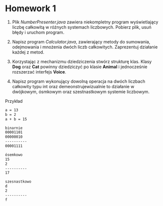# Homework 1

1. Plik *NumberPresenter.java* zawiera niekompletny program wyświetlający liczbę całkowitą w różnych systemach liczbowych. Pobierz plik, usuń błędy i uruchom program.

2. Napisz program *Calculator.java*, zawierający metody do sumowania, odejmowania i mnożenia dwóch liczb całkowitych. Zaprezentuj działanie każdej z metod.

3. Korzystając z mechanizmu dziedziczenia stwórz strukturę klas. Klasy **Dog** oraz **Cat** powinny dziedziczyć po klasie **Animal** i jednocześnie rozszerzać interfejs **Voice**.

4. Napisz program wykonujący dowolną operacja na dwóch liczbach całkowity typu int oraz demeonstrujewizualnie to działanie w dwójkowym, ósmkowym oraz szestnastkowym systemie liczbowym.

Przykład
```bash
a = 13
b = 2
a + b = 15

binarnie
00001101
00000010
----------
00001111

ósemkowo
15
2
----------
17

szesnastkowo
d
2
----------
f
```
